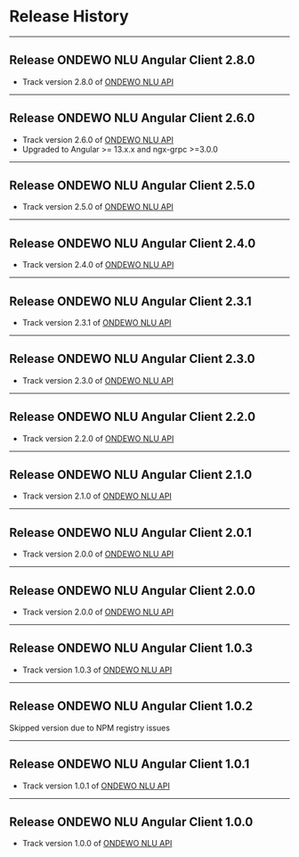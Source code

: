 # Release History

*****************

## Release ONDEWO NLU Angular Client 2.8.0

* Track version 2.8.0 of [ONDEWO NLU API](https://github.com/ondewo/ondewo-nlu-api/releases/2.8.0)

*****************

## Release ONDEWO NLU Angular Client 2.6.0

* Track version 2.6.0 of [ONDEWO NLU API](https://github.com/ondewo/ondewo-nlu-api/releases/2.6.0)
* Upgraded to Angular >= 13.x.x and ngx-grpc >=3.0.0

*****************

## Release ONDEWO NLU Angular Client 2.5.0

* Track version 2.5.0 of [ONDEWO NLU API](https://github.com/ondewo/ondewo-nlu-api/releases/2.5.0)

*****************

## Release ONDEWO NLU Angular Client 2.4.0

* Track version 2.4.0 of [ONDEWO NLU API](https://github.com/ondewo/ondewo-nlu-api/releases/2.4.0)

*****************

## Release ONDEWO NLU Angular Client 2.3.1

* Track version 2.3.1 of [ONDEWO NLU API](https://github.com/ondewo/ondewo-nlu-api/releases/2.4.0)

*****************

## Release ONDEWO NLU Angular Client 2.3.0

* Track version 2.3.0 of [ONDEWO NLU API](https://github.com/ondewo/ondewo-nlu-api/releases/2.3.0)

*****************

## Release ONDEWO NLU Angular Client 2.2.0

* Track version 2.2.0 of [ONDEWO NLU API](https://github.com/ondewo/ondewo-nlu-api/releases/2.2.0)

*****************

## Release ONDEWO NLU Angular Client 2.1.0

* Track version 2.1.0 of [ONDEWO NLU API](https://github.com/ondewo/ondewo-nlu-api/releases/2.1.0)

*****************

## Release ONDEWO NLU Angular Client 2.0.1

* Track version 2.0.0 of [ONDEWO NLU API](https://github.com/ondewo/ondewo-nlu-api/releases/2.0.1)

*****************

## Release ONDEWO NLU Angular Client 2.0.0

* Track version 2.0.0 of [ONDEWO NLU API](https://github.com/ondewo/ondewo-nlu-api/releases/2.0.0)

*****************

## Release ONDEWO NLU Angular Client 1.0.3

* Track version 1.0.3 of [ONDEWO NLU API](https://github.com/ondewo/ondewo-nlu-api/releases/1.0.3)

*****************

## Release ONDEWO NLU Angular Client 1.0.2

Skipped version due to NPM registry issues

*****************

## Release ONDEWO NLU Angular Client 1.0.1

* Track version 1.0.1 of [ONDEWO NLU API](https://github.com/ondewo/ondewo-nlu-api/releases/1.0.1)

*****************

## Release ONDEWO NLU Angular Client 1.0.0

* Track version 1.0.0 of [ONDEWO NLU API](https://github.com/ondewo/ondewo-nlu-api/releases/1.0.0)
